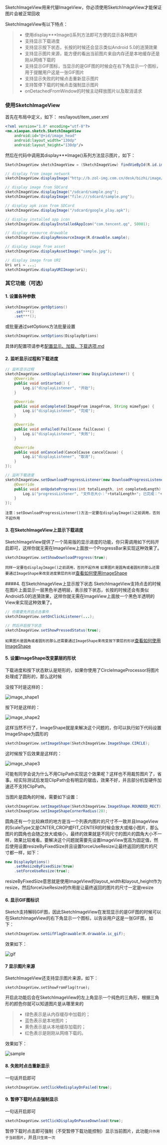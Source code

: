 SketchImageView用来代替ImageView，你必须使用SketchImageView才能保证图片会被正常回收

SketchImageView有以下特点：
>* 使用display***Image()系列方法即可方便的显示各种图片
>* 支持显示下载进度
>* 支持显示按下状态，长按的时候还会显示类似Android 5.0的涟漪效果
>* 支持显示图片来源，能方便的看出当前图片来自内存还是本地缓存还是刚从网络下载的
>* 支持显示GIF图标，当显示的是GIF图的时候会在右下角显示一个图标，用于提醒用户这是一张GIF图片
>* 支持显示失败的时候点击重新显示图片
>* 支持暂停下载的时候点击强制显示图片
>* onDetachedFromWindow的时候主动释放图片以及取消请求

### 使用SketchImageView
首先在布局中定义，如下：
res/layout/item_user.xml
```xml
<?xml version="1.0" encoding="utf-8"?>
<me.xiaopan.sketch.SketchImageView
    android:id="@+id/image_head"
    android:layout_width="130dp"
    android:layout_height="130dp"/>
```

然后在代码中调用其display***Image()系列方法显示图片，如下：
```java
SketchImageView sketchImageView = (SketchImageView) findVieById(R.id.image_head);

// display from image network
sketchImageView.displayImage("http://b.zol-img.com.cn/desk/bizhi/image/4/1366x768/1387347695254.jpg");

// display image from SDCard
sketchImageView.displayImage("/sdcard/sample.png");
sketchImageView.displayImage("file:///sdcard/sample.png");

// display apk icon from SDCard
sketchImageView.displayImage("/sdcard/google_play.apk");

// display installed app icon
sketchImageView.displayInstalledAppIcon("com.tencent.qq", 50001);

// display resource drawable
sketchImageView.displayResourceImage(R.drawable.sample);

// display image from asset
sketchImageView.displayAssetImage("sample.jpg");

// display image from URI
Uri uri = ...;
sketchImageView.displayURIImage(uri);
```

### 其它功能（可选）

#### 1. 设置各种参数
```java
sketchImageView.getOptions()
    .set***()
    .set***();
```
或批量通过setOptions方法批量设置
```java
sketchImageView.setOptions(DisplayOptions)
```
具体的配置项请参考[配置显示、加载、下载选项.md](download_load_display_options.md)

####  2. 监听显示过程和下载进度
```java
// 监听显示过程
sketchImageView.setDisplayListener(new DisplayListener() {
    @Override
    public void onStarted() {
        Log.i("displayListener", "开始");
    }

    @Override
    public void onCompleted(ImageFrom imageFrom, String mimeType) {
        Log.i("displayListener", "完成");
    }

    @Override
    public void onFailed(FailCause failCause) {
        Log.i("displayListener", "失败");
    }

    @Override
    public void onCanceled(CancelCause cancelCause) {
        Log.i("displayListener", "取消");
    }
});

// 监听下载进度
sketchImageView.setDownloadProgressListener(new DownloadProgressListener() {
    @Override
    public void onUpdateProgress(int totalLength, int completedLength) {
        Log.i("progressListener", "文件总大小："+totalLength+"; 已完成："+comletedLength);
    }
});
```
``注意：setDownloadProgressListener()方法一定要在displayImage()之前调用，否则不起作用``

#### 3. 在SketchImageView上显示下载进度
SketchImageView提供了一个简易版的显示进度的功能，你只需调用如下代码开启即可，这样你就无需在ImageView上面放一个ProgressBar来实现这种效果了。
```java
sketchImageView.setShowDownloadProgress(true);
```
``同样一定要在displayImage()之前调用，否则不起作用``
``如果图片是圆角或者圆形的那么还需要通过ImageShape来改变进度蒙层的形状``[查看如何使用ImageShape](#ImageShape)

####4. 在SketchImageView上显示按下状态
SketchImageView支持点击的时候在图片上面显示一层黑色半透明层，表示按下状态，长按的时候还会有类似Android5.0的涟漪效果，这样你就无需在ImageView上面放一个黑色半透明的View来实现这种效果了。
```java
// 你需要先开启点击事件
sketchImageView.setOnClickListener(...);

// 然后开启按下状态
sketchImageView.setShowPressedStatus(true);
```
``如果图片是圆角或者圆形的那么还需要通过ImageShape来改变按下蒙层的形状``[查看如何使用ImageShape](#ImageShape)

<h4 id="ImageShape">5. 设置ImageShape改变蒙层的形状</h4>
下载进度和按下状态默认是矩形的，如果你使用了CircleImageProcessor将图片处理成了圆形的，那么这时候

没按下时是这样的：

![image_shape1](../res/image_shape1.png)

按下时是这样的：

![image_shape2](../res/image_shape2.png)

这样当然不行了，ImageShape就是来解决这个问题的，你可以执行如下代码设置ImageShape为圆形的
```java
sketchImageView.setImageShape(SketchImageView.ImageShape.CIRCLE);
```
这时候按下后效果是这样的：

![image_shape3](../res/image_shape3.png)

可能有同学会说为什么不用ClipPath实现这个效果呢？这样也不用裁剪图片了，省事。经实际测试后发现ClipPath会有明显的锯齿，效果不好，并且部分机型硬件加速还不支持ClipPath。

当图片是圆角的时候，需要如下设置：
```java
sketchImageView.setImageShape(SketchImageView.ImageShape.ROUNDED_RECT);
sketchImaegView.setImageShapeCornerRadius(20);
```
圆角还有一个比较麻烦的地方是当一个列表内图片的尺寸不一致并且ImageView的ScaleType又是CNTER_CROP或FIT_CENTER的时候会放大或缩小图片，那么图片的圆角也会随之放大或缩小，最终的效果就是不同尺寸的图片的圆角大小不一样，效果比较难看。要解决这个问题就需要先设置ImageView宽高为固定值，然后使用设置resizeByFixedSize并且设置forceUseResize让最终返回的图片的尺寸都一样，如下：
```java
new DisplayOptions()
	.setResizeByFixedSize(true)
	.setForceUseResize(true);
```
resizeByFixedSize意思就是使用ImageView的layout_width和layout_height作为resize，然后forceUseResize的作用是让最终返回的图片的尺寸一定是resize

#### 6. 显示GIF图标识
Sketch支持解码GIF图，因此SketchImageView在发现显示的是GIF图的时候可以在SketchImageView的右下角显示一个图标，以告诉用户这是一张GIF图，如下：

```java
sketchImageView.setGifFlagDrawable(R.drawable.ic_gif);
```

效果如下：

![gif](../res/gif_flag_drawable.png)

#### 7 显示图片来源
SketchImageView还支持显示图片来源，如下：
```
sketchImageView.setShowFromFlag(true);
```

开启此功能后会在SketchImageView的左上角显示一个纯色的三角形，根据三角形的颜色你就可以知道图片是从哪里来的
>* 绿色表示是从内存缓存中加载的；
>* 蓝色表示是本地图片；
>* 黄色表示是从本地缓存加载的；
>* 红色表示是刚刚从网络下载的。

效果如下：

![sample](../res/sample_debug_mode.jpeg)

#### 8. 失败时点击重新显示
一句话开启即可
```java
sketchImageView.setClickRedisplayOnFailed(true);
```

#### 9. 暂停下载时点击强制显示
一句话开启即可
```java
sketchImageView.setClickDisplayOnPauseDownload(true);
```
暂停下载时点击即可强制（不受暂停下载功能控制）显示当前图片，此功能`只作用于当前图片`，并且`只生效一次`